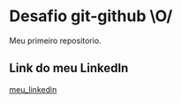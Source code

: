 # Desafio git-github \O/
Meu primeiro repositorio.
## Link do meu LinkedIn
[meu_linkedin](https://www.linkedin.com/in/maria-carvalho-545905181/)
